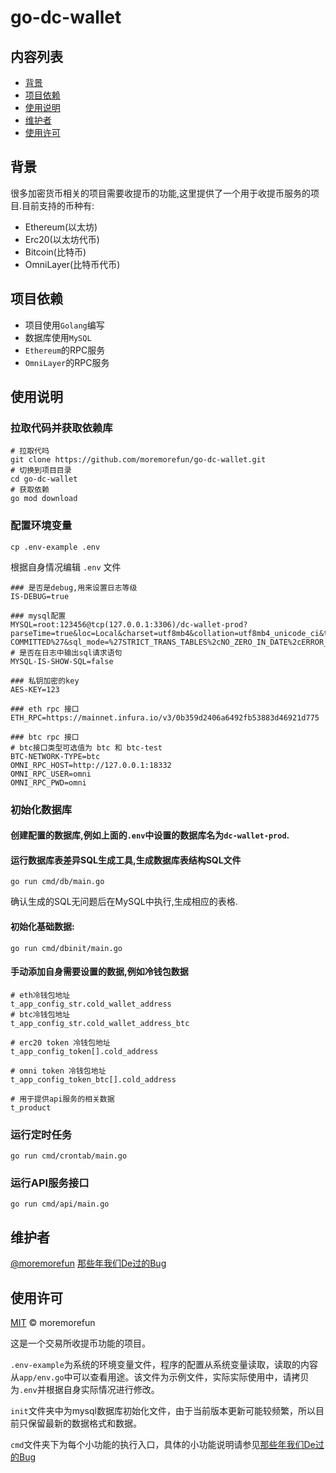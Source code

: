 # go-dc-wallet

## 内容列表

- [背景](背景)
- [项目依赖](项目依赖)
- [使用说明](使用说明)
- [维护者](维护者)
- [使用许可](使用许可)

## 背景

很多加密货币相关的项目需要收提币的功能,这里提供了一个用于收提币服务的项目.目前支持的币种有:

- Ethereum(以太坊)
- Erc20(以太坊代币)
- Bitcoin(比特币)
- OmniLayer(比特币代币)

## 项目依赖

- 项目使用`Golang`编写
- 数据库使用`MySQL`
- `Ethereum`的RPC服务
- `OmniLayer`的RPC服务

## 使用说明

### 拉取代码并获取依赖库

```
# 拉取代吗
git clone https://github.com/moremorefun/go-dc-wallet.git
# 切换到项目目录
cd go-dc-wallet
# 获取依赖
go mod download
```

### 配置环境变量
```
cp .env-example .env
```
根据自身情况编辑 `.env` 文件
```
### 是否是debug,用来设置日志等级
IS-DEBUG=true

### mysql配置
MYSQL=root:123456@tcp(127.0.0.1:3306)/dc-wallet-prod?parseTime=true&loc=Local&charset=utf8mb4&collation=utf8mb4_unicode_ci&tx_isolation=%27READ-COMMITTED%27&sql_mode=%27STRICT_TRANS_TABLES%2cNO_ZERO_IN_DATE%2cERROR_FOR_DIVISION_BY_ZERO%2cNO_AUTO_CREATE_USER%2cNO_ENGINE_SUBSTITUTION%27
# 是否在日志中输出sql请求语句
MYSQL-IS-SHOW-SQL=false

### 私钥加密的key
AES-KEY=123

### eth rpc 接口
ETH_RPC=https://mainnet.infura.io/v3/0b359d2406a6492fb53883d46921d775

### btc rpc 接口
# btc接口类型可选值为 btc 和 btc-test
BTC-NETWORK-TYPE=btc
OMNI_RPC_HOST=http://127.0.0.1:18332
OMNI_RPC_USER=omni
OMNI_RPC_PWD=omni
```

### 初始化数据库

#### 创建配置的数据库,例如上面的`.env`中设置的数据库名为`dc-wallet-prod`.

#### 运行数据库表差异SQL生成工具,生成数据库表结构SQL文件

```
go run cmd/db/main.go
```

确认生成的SQL无问题后在MySQL中执行,生成相应的表格.

#### 初始化基础数据:

```
go run cmd/dbinit/main.go
```

#### 手动添加自身需要设置的数据,例如冷钱包数据
```
# eth冷钱包地址
t_app_config_str.cold_wallet_address
# btc冷钱包地址
t_app_config_str.cold_wallet_address_btc

# erc20 token 冷钱包地址
t_app_config_token[].cold_address

# omni token 冷钱包地址
t_app_config_token_btc[].cold_address

# 用于提供api服务的相关数据
t_product
```

### 运行定时任务

```
go run cmd/crontab/main.go
```

### 运行API服务接口

```
go run cmd/api/main.go
```
   
## 维护者

[@moremorefun](https://github.com/moremorefun)
[那些年我们De过的Bug](https://www.jidangeng.com)

## 使用许可

[MIT](LICENSE) © moremorefun

这是一个交易所收提币功能的项目。

`.env-example`为系统的环境变量文件，程序的配置从系统变量读取，读取的内容从`app/env.go`中可以查看用途。该文件为示例文件，实际实际使用中，请拷贝为`.env`并根据自身实际情况进行修改。

`init`文件夹中为mysql数据库初始化文件，由于当前版本更新可能较频繁，所以目前只保留最新的数据格式和数据。

`cmd`文件夹下为每个小功能的执行入口，具体的小功能说明请参见[那些年我们De过的Bug](https://www.jidangeng.com)